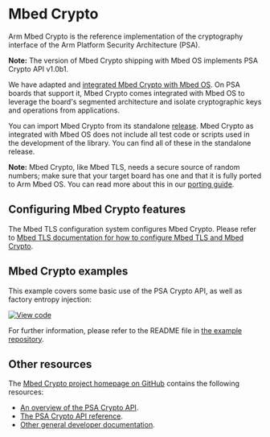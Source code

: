 # Mbed Crypto

Arm Mbed Crypto is the reference implementation of the cryptography interface of the Arm Platform Security Architecture (PSA).

<span class="notes">**Note:** The version of Mbed Crypto shipping with Mbed OS implements PSA Crypto API v1.0b1.</span>

We have adapted and [integrated Mbed Crypto with Mbed OS](https://github.com/ARMmbed/mbed-os/blob/master/features/mbedtls/mbed-crypto). On PSA boards that support it, Mbed Crypto comes integrated with Mbed OS to leverage the board's segmented architecture and isolate cryptographic keys and operations from applications.

You can import Mbed Crypto from its standalone [release](https://github.com/ARMmbed/mbed-crypto). Mbed Crypto as integrated with Mbed OS does not include all test code or scripts used in the development of the library. You can find all of these in the standalone release.

<span class="notes">**Note:** Mbed Crypto, like Mbed TLS, needs a secure source of random numbers; make sure that your target board has one and that it is fully ported to Arm Mbed OS. You can read more about this in our [porting guide](../porting/entropy-sources.html).</span>

## Configuring Mbed Crypto features

The Mbed TLS configuration system configures Mbed Crypto. Please refer to [Mbed TLS documentation for how to configure Mbed TLS and Mbed Crypto](../apis/tls.html#configuring-mbed-tls-features).

## Mbed Crypto examples

This example covers some basic use of the PSA Crypto API, as well as factory entropy injection:

[![View code](https://www.mbed.com/embed/?url=https://github.com/ARMmbed/mbed-os-example-mbed-crypto/)](https://github.com/ARMmbed/mbed-os-example-mbed-crypto/blob/mbed-os-6.6.0/getting-started/main.cpp)

For further information, please refer to the README file in [the example repository](https://github.com/ARMmbed/mbed-os-example-mbed-crypto).

## Other resources

The [Mbed Crypto project homepage on GitHub](https://github.com/ARMmbed/mbed-crypto) contains the following
resources:

 - [An overview of the PSA Crypto API](https://github.com/ARMmbed/mbed-crypto/blob/psa-api-1.0-beta/docs/PSA_Crypto_API_Overview.pdf).
 - [The PSA Crypto API reference](https://github.com/ARMmbed/mbed-crypto/blob/psa-api-1.0-beta/docs/PSA_Crypto_API_Reference.pdf).
 - [Other general developer documentation](https://github.com/ARMmbed/mbed-crypto/tree/development/docs).
